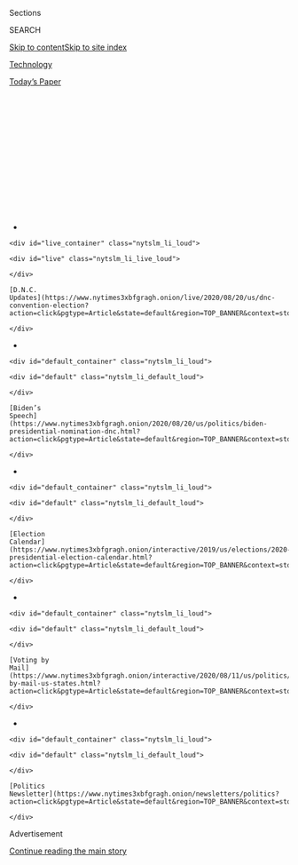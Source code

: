 <div id="app">

<div>

<div>

<div>

<div class="NYTAppHideMasthead css-1q2w90k e1suatyy0">

<div class="section css-ui9rw0 e1suatyy2">

<div class="css-eph4ug er09x8g0">

<div class="css-6n7j50">

</div>

<span class="css-1dv1kvn">Sections</span>

<div class="css-10488qs">

<span class="css-1dv1kvn">SEARCH</span>

</div>

[Skip to content](#site-content)[Skip to site
index](#site-index)

</div>

<div id="masthead-section-label" class="css-1wr3we4 eaxe0e00">

[Technology](https://www.nytimes3xbfgragh.onion/section/technology)

</div>

<div class="css-10698na e1huz5gh0">

</div>

</div>

<div id="masthead-bar-one" class="section hasLinks css-15hmgas e1csuq9d3">

<div class="css-uqyvli e1csuq9d0">

</div>

<div class="css-1uqjmks e1csuq9d1">

</div>

<div class="css-9e9ivx">

[](https://myaccount.nytimes3xbfgragh.onion/auth/login?response_type=cookie&client_id=vi)

</div>

<div class="css-1bvtpon e1csuq9d2">

[Today’s
Paper](https://www.nytimes3xbfgragh.onion/section/todayspaper)

</div>

</div>

</div>

</div>

<div data-aria-hidden="false">

<div id="site-content" data-role="main">

<div>

<div class="css-1aor85t" style="opacity:0.000000001;z-index:-1;visibility:hidden">

<div class="css-1hqnpie">

<div class="css-epjblv">

<span class="css-17xtcya">[Technology](/section/technology)</span><span class="css-x15j1o">|</span><span class="css-fwqvlz">Debunking
3 Viral Falsehoods About Kamala
Harris</span>

</div>

<div class="css-k008qs">

<div class="css-1iwv8en">

<span class="css-18z7m18"></span>

<div>

</div>

</div>

<span class="css-1n6z4y">https://nyti.ms/3iIN0eQ</span>

<div class="css-1705lsu">

<div class="css-4xjgmj">

<div class="css-4skfbu" data-role="toolbar" data-aria-label="Social Media Share buttons, Save button, and Comments Panel with current comment count" data-testid="share-tools">

  - 
  - 
  - 
  - 
    
    <div class="css-6n7j50">
    
    </div>

  - 

</div>

</div>

</div>

</div>

</div>

</div>

<div class="css-13pd83m">

<div id="NYT_TOP_BANNER_REGION">

<div>

<div id="styln-elections-notifications-menu" class="section css-l08pwh interactive-content interactive-size-medium">

<div class="css-17ih8de interactive-body">

<div class="nytslm_innerContainer" data-aria-live="polite">

<div class="nytslm_title">

</div>

  - 
    
    <div id="live_container" class="nytslm_li_loud">
    
    <div id="live" class="nytslm_li_live_loud">
    
    </div>
    
    [D.N.C.
    Updates](https://www.nytimes3xbfgragh.onion/live/2020/08/20/us/dnc-convention-election?action=click&pgtype=Article&state=default&region=TOP_BANNER&context=storylines_menu)
    
    </div>

  - 
    
    <div id="default_container" class="nytslm_li_loud">
    
    <div id="default" class="nytslm_li_default_loud">
    
    </div>
    
    [Biden’s
    Speech](https://www.nytimes3xbfgragh.onion/2020/08/20/us/politics/biden-presidential-nomination-dnc.html?action=click&pgtype=Article&state=default&region=TOP_BANNER&context=storylines_menu)
    
    </div>

  - 
    
    <div id="default_container" class="nytslm_li_loud">
    
    <div id="default" class="nytslm_li_default_loud">
    
    </div>
    
    [Election
    Calendar](https://www.nytimes3xbfgragh.onion/interactive/2019/us/elections/2020-presidential-election-calendar.html?action=click&pgtype=Article&state=default&region=TOP_BANNER&context=storylines_menu)
    
    </div>

  - 
    
    <div id="default_container" class="nytslm_li_loud">
    
    <div id="default" class="nytslm_li_default_loud">
    
    </div>
    
    [Voting by
    Mail](https://www.nytimes3xbfgragh.onion/interactive/2020/08/11/us/politics/vote-by-mail-us-states.html?action=click&pgtype=Article&state=default&region=TOP_BANNER&context=storylines_menu)
    
    </div>

  - 
    
    <div id="default_container" class="nytslm_li_loud">
    
    <div id="default" class="nytslm_li_default_loud">
    
    </div>
    
    [Politics
    Newsletter](https://www.nytimes3xbfgragh.onion/newsletters/politics?action=click&pgtype=Article&state=default&region=TOP_BANNER&context=storylines_menu)
    
    </div>

</div>

</div>

</div>

</div>

</div>

</div>

<div id="top-wrapper" class="css-1sy8kpn">

<div id="top-slug" class="css-l9onyx">

Advertisement

</div>

[Continue reading the main
story](#after-top)

<div class="ad top-wrapper" style="text-align:center;height:100%;display:block;min-height:250px">

<div id="top" class="place-ad" data-position="top" data-size-key="top">

</div>

</div>

<div id="after-top">

</div>

</div>

<div>

<div id="sponsor-wrapper" class="css-1hyfx7x">

<div id="sponsor-slug" class="css-19vbshk">

Supported by

</div>

[Continue reading the main
story](#after-sponsor)

<div id="sponsor" class="ad sponsor-wrapper" style="text-align:center;height:100%;display:block">

</div>

<div id="after-sponsor">

</div>

</div>

<div class="css-186x18t">

</div>

<div class="css-1vkm6nb ehdk2mb0">

# Debunking 3 Viral Falsehoods About Kamala Harris

</div>

False and misleading information about Ms. Harris has surged in the days
since she joined the Biden
ticket.

<div class="css-79elbk" data-testid="photoviewer-wrapper">

<div class="css-z3e15g" data-testid="photoviewer-wrapper-hidden">

</div>

<div class="css-1a48zt4 ehw59r15" data-testid="photoviewer-children">

![<span class="css-16f3y1r e13ogyst0" data-aria-hidden="true">Misinformation
about Senator Kamala Harris online and on TV has spiked since Joseph R.
Biden Jr. announced her as his Democratic running mate on
Tuesday.</span><span class="css-cnj6d5 e1z0qqy90" itemprop="copyrightHolder"><span class="css-1ly73wi e1tej78p0">Credit...</span><span><span>Anna
Moneymaker for The New York
Times</span></span></span>](https://static01.graylady3jvrrxbe.onion/images/2020/08/14/business/14harris-misinfo1/merlin_175261404_93fd0e4e-473d-4b0b-b302-60e35a7453e1-articleLarge.jpg?quality=75&auto=webp&disable=upscale)

</div>

</div>

<div class="css-18e8msd">

<div class="css-vp77d3 epjyd6m0">

<div class="css-1baulvz">

By [<span class="css-1baulvz last-byline" itemprop="name">Davey
Alba</span>](https://www.nytimes3xbfgragh.onion/by/davey-alba)

</div>

</div>

  - 
    
    <div class="css-ld3wwf e16638kd2">
    
    Aug. 14,
    2020
    
    </div>

  - 
    
    <div class="css-4xjgmj">
    
    <div class="css-d8bdto" data-role="toolbar" data-aria-label="Social Media Share buttons, Save button, and Comments Panel with current comment count" data-testid="share-tools">
    
      - 
      - 
      - 
      - 
        
        <div class="css-6n7j50">
        
        </div>
    
      - 
    
    </div>
    
    </div>

</div>

</div>

<div class="section meteredContent css-1r7ky0e" name="articleBody" itemprop="articleBody">

<div class="css-1fanzo5 StoryBodyCompanionColumn">

<div class="css-53u6y8">

As [Joseph R. Biden
Jr.](https://www.nytimes3xbfgragh.onion/topic/person/joe-biden)
announced that he had selected [Senator Kamala
Harris](https://www.nytimes3xbfgragh.onion/interactive/2020/us/elections/kamala-harris.html)
of California as his vice-presidential running mate, internet trolls got
to work.

Since then, false and misleading information about Ms. Harris has spiked
online and on TV. The activity has jumped from two dozen mentions per
hour during a recent week to over 3,200 per hour in the last few days,
according to the media insights company Zignal Labs, which analyzed
global television broadcasts and social media.

Much of that rise is fueled by fervent supporters of President Trump and
adherents of the [extremist conspiracy movement
QAnon](https://www.nytimes3xbfgragh.onion/2020/08/13/technology/qanon-tea-party.html),
as well as by the far left, according to a New York Times analysis of
the most widespread falsehoods about Ms. Harris. On Thursday, Mr. Trump
himself
[encouraged](https://www.nytimes3xbfgragh.onion/2020/08/13/us/politics/trump-kamala-harris.html)
one of the most persistent falsehoods, a racist conspiracy theory that
Ms. Harris is not eligible for the vice presidency or presidency because
her parents were immigrants.

“Sadly, this wave of misinformation was predictable and inevitable,”
said Melissa Ryan, chief executive of Card Strategies, a consulting firm
that researches disinformation.

</div>

</div>

<div class="css-1fanzo5 StoryBodyCompanionColumn">

<div class="css-53u6y8">

Many of the narratives are inaccurate accusations that first surged last
year during [Ms. Harris’s
campaign](https://www.nytimes3xbfgragh.onion/2019/12/03/us/politics/kamala-harris-campaign-drops-out.html)
to become the Democratic presidential nominee. Here are three false
rumors about Ms. Harris that continue circulating widely online.

## The ‘PizzaGate’ Conspiracy Theory

On Wednesday, a day after Mr. Biden announced his selection, the
falsehood that Ms. Harris is connected to a child-trafficking conspiracy
known [as
PizzaGate](https://www.nytimes3xbfgragh.onion/search?query=Pizzagatehttps://www.nytimes3xbfgragh.onion/2020/06/27/technology/pizzagate-justin-bieber-qanon-tiktok.html)
was published on the conspiracy-mongering website Infowars, which set
off a round of sharing on social media.

PizzaGate hinges on the baseless notion that Hillary Clinton and
Democratic elites ran a child sex-trafficking ring through a Washington
pizza restaurant. According to the rumors about Ms. Harris, she is tied
to the conspiracy because her sister was invited by John Podesta, Ms.
Clinton’s presidential campaign manager, to a “Hillary pizza party” in
2016.

<div id="NYT_MAIN_CONTENT_1_REGION" class="css-9tf9ac">

<div>

<div id="styln-nfldraft-updates-block" class="section interactive-content interactive-size-medium css-1ftcdic">

<div class="css-17ih8de interactive-body">

<div id="styln-briefing-block">

<div class="briefing-block-header-section">

# [Latest Updates: 2020 Election](https://www.nytimes3xbfgragh.onion/live/2020/08/19/us/dnc-convention-election?action=click&pgtype=Article&state=default&region=MAIN_CONTENT_1&context=storylines_live_updates)

</div>

<div class="briefing-block-lb-items">

<div class="briefing-block-update-time">

[7h
ago](https://www.nytimes3xbfgragh.onion/live/2020/08/19/us/dnc-convention-election?action=click&pgtype=Article&state=default&region=MAIN_CONTENT_1&context=storylines_live_updates#night-3-featured-more-policy-a-focus-on-women-and-a-full-throated-rejection-of-trump-by-his-predecessor)

</div>

<div>

[Night 3 featured more policy, a focus on women and a full-throated
rejection of Trump by his
predecessor.](https://www.nytimes3xbfgragh.onion/live/2020/08/19/us/dnc-convention-election?action=click&pgtype=Article&state=default&region=MAIN_CONTENT_1&context=storylines_live_updates#night-3-featured-more-policy-a-focus-on-women-and-a-full-throated-rejection-of-trump-by-his-predecessor)

</div>

<div class="briefing-block-update-time">

[9h
ago](https://www.nytimes3xbfgragh.onion/live/2020/08/19/us/dnc-convention-election?action=click&pgtype=Article&state=default&region=MAIN_CONTENT_1&context=storylines_live_updates#trump-live-tweeted-obamas-speech-tonight-hell-appear-on-fox-news-right-before-bidens-tomorrow)

</div>

<div>

[Trump live-tweeted Obama’s speech tonight. He’ll appear on Fox News
right before Biden’s
tomorrow.](https://www.nytimes3xbfgragh.onion/live/2020/08/19/us/dnc-convention-election?action=click&pgtype=Article&state=default&region=MAIN_CONTENT_1&context=storylines_live_updates#trump-live-tweeted-obamas-speech-tonight-hell-appear-on-fox-news-right-before-bidens-tomorrow)

</div>

<div class="briefing-block-update-time">

[9h
ago](https://www.nytimes3xbfgragh.onion/live/2020/08/19/us/dnc-convention-election?action=click&pgtype=Article&state=default&region=MAIN_CONTENT_1&context=storylines_live_updates#advocates-for-domestic-violence-survivors-praised-biden-in-a-video)

</div>

<div>

[Advocates for domestic violence survivors praised Biden in a
video.](https://www.nytimes3xbfgragh.onion/live/2020/08/19/us/dnc-convention-election?action=click&pgtype=Article&state=default&region=MAIN_CONTENT_1&context=storylines_live_updates#advocates-for-domestic-violence-survivors-praised-biden-in-a-video)

</div>

</div>

<div class="briefing-block-footer">

<div class="briefing-block-footer-meta">

[See more
updates](https://www.nytimes3xbfgragh.onion/live/2020/08/19/us/dnc-convention-election?action=click&pgtype=Article&state=default&region=MAIN_CONTENT_1&context=storylines_live_updates)

</div>

</div>

</div>

</div>

</div>

</div>

</div>

By Friday morning, more than 4,200 tweets discussed the unfounded theory
about Ms. Harris’s connection to PizzaGate, according to Dataminr, a
social media monitoring service.

On Facebook, users in dozens of QAnon groups and pages posted about the
rumor. The falsehood reached up to 624,000 people, according to The
Times’s analysis. On Instagram, which Facebook owns, 77 more posts tried
to spread the lie further.

</div>

</div>

<div class="css-1fanzo5 StoryBodyCompanionColumn">

<div class="css-53u6y8">

And on YouTube, a QAnon channel with over 100,000 followers pushed the
conspiracy, too. “Remember, we know what pizza was code language for,”
Daniel Lee, a YouTube personality popular in conspiracy circles, told
his audience. The video was viewed 30,000 times.

A Facebook spokeswoman, Liz Bourgeois, said in an email on Friday that
“it’s up to our fact-checking partners to determine which claims they
rate, and they take a number of factors into consideration.” She
acknowledged that as of Friday afternoon, there were no fact-checks so
far on the widely shared posts falsely tying Ms. Harris to PizzaGate.

Twitter said on Friday that it permanently suspended people associated
with QAnon who used many different accounts or tried to evade a previous
suspension.

“We deploy a number of tools to add context to and address
misinformation,” including applying labels, not recommending tweets and
limiting the reach of tweets, a Twitter spokesman, Trenton Kennedy,
said.

YouTube said Friday that it was reducing the spread of borderline
content on the video site, including QAnon content, but that the video
flagged by The Times did not violate its guidelines.

## Harris’s Heritage

Falsehoods about Ms. Harris’s heritage — in particular that she is “not
Black” — were among the most widely spread misinformation that Zignal
Labs tracked. Since Tuesday, the argument had been mentioned over 40,000
times, the company found.

“Kamala Harris is not an American Black,” said one tweet that collected
2,300 likes and shares after it was first posted on Wednesday. “She is
half Indian and half Jamaican. She is robbing American Blacks of their
history. Kamala is as Black American as Obama.”

</div>

</div>

<div class="css-1fanzo5 StoryBodyCompanionColumn">

<div class="css-53u6y8">

In a Facebook post on Tuesday night, Candace Owens, a right-wing
commentator, posted a widely shared post questioning Ms. Harris’s
heritage. “I am SO EXCITED that we get to watch Kamala Harris, who swore
into congress as an ‘Indian-American,’ now play the ‘I’m a black a
woman’ card all the way until November,” she wrote.

Facebook soon [added a fact
check](https://apnews.com/afs:Content:9240201328) to Ms. Owens’s post,
requiring users to click past a label noting that third-party fact
checkers found “this information has no basis in fact.”

Ms. Harris, the daughter of Jamaican and Indian immigrants, was born in
1964 in Oakland, Calif., a few years after her parents arrived in the
United States. [According
to](https://apnews.com/afs:Content:9240201328)The Associated Press, Ms.
Harris has long identified as Black; she was not sworn into Congress
identifying only as Indian-American. In interviews, Ms. Harris has
regularly spoken about how [her mother, who was from
India](https://www.nytimes3xbfgragh.onion/2020/08/16/world/asia/kamala-harris-india.html),
raised her as Black.

Ms. Owens said in an email on Friday: “It is absurd to censor a truth
followed by a future guess. This is why I am already in legal
proceedings with Facebook fact-checkers. They have now begun censoring
statements that were never said.”

Other memes on Facebook labeling Ms. Harris as “Kamala Dolezal” were
liked and shared thousands of times, according to the Times analysis.
The posts referred to Rachel Dolezal, a former official at the National
Association for the Advancement of Colored People who was later revealed
to be white and was [charged in 2018 with welfare
fraud.](https://www.nytimes3xbfgragh.onion/2018/05/25/us/rachel-dolezal-welfare-fraud.html)

Whitney Phillips, an assistant professor at Syracuse University who
teaches digital ethics, said she was “absolutely not surprised” by the
viral misinformation questioning Ms. Harris’s heritage.

“Regardless of political party, sexism and racism have long been
fixtures in American public life,” Ms. Phillips said.

</div>

</div>

<div class="css-1fanzo5 StoryBodyCompanionColumn">

<div class="css-53u6y8">

## Jussie Smollett

One of the most convoluted lies that has spread on social media involves
the actor Jussie Smollett and the baseless allegation that Ms. Harris is
his aunt and knew in advance that Mr. Smollett was planning to stage an
assault against himself early last year.

According to the unsubstantiated narrative, when the Chicago Police
Department and the F.B.I. investigated the alleged assault, Ms. Harris
appeared in Mr. Smollett’s phone records, so she must have been in on
the hoax.

The right-wing website True Pundit published an article pushing this
argument in November. The article gained new prominence on social media
this week, shared nearly 2,000 times on Twitter and reaching 180,000
people, according to CrowdTangle, a tool to analyze interactions across
social networks.

A [February 2019 article on
FactCheck.org](https://www.factcheck.org/2019/02/no-evidence-sen-harris-smollett-are-related/)
concluded that there was no relation between Ms. Harris and Mr.
Smollett, and that evidence of her role in the hoax was nonexistent.

Ms. Harris did initially condemn the news of the apparent attack on Mr.
Smollett, but when the police said the assault had been staged, she [put
out a new
statement](https://www.nytimes3xbfgragh.onion/2019/02/22/us/politics/jussie-smollett-kamala-harris.html)
saying she was “sad, frustrated and disappointed” by the development.

Sheera Frenkel contributed reporting. Ben Decker contributed
research.

</div>

</div>

<div>

</div>

</div>

<div>

</div>

<div>

</div>

<div id="NYT_BELOW_MAIN_CONTENT_REGION">

<div>

<div id="STLYN_guide_v1_STYLN_guide_a" class="section css-l08pwh interactive-content interactive-size-medium">

<div class="css-17ih8de interactive-body">

<div class="g-story g-freebird g-max-limit" data-preview-slug="styln-scroll-guide">

</div>

<div id="g-electionguide-id" class="g-electionguide">

<div class="g-electionguide-container">

<div class="g-electionguide-wrapper">

<div class="g-electionguide-logo">

</div>

# Our 2020 Election Guide

Updated Aug. 20, 2020

  - 
    
    -----
    
    ## Convention Recap
    
      - Joe Biden accepted the Democratic nomination, urging Americans
        to have faith that they could [“overcome this season of
        darkness.”](https://www.nytimes3xbfgragh.onion/2020/08/20/us/politics/Joe-Biden-accepts-democratic-nomination.html?action=click&pgtype=Article&state=default&region=BELOW_MAIN_CONTENT&context=storylines_guide)

  - 
    
    -----
    
    ## News Analysis
    
      - Looming over Mr. Biden’s nomination was the ever-present shadow
        of another man who’s poised to dominate the campaign: [Donald J.
        Trump](https://www.nytimes3xbfgragh.onion/2020/08/20/us/politics/biden-dnc-speech-trump.html?action=click&pgtype=Article&state=default&region=BELOW_MAIN_CONTENT&context=storylines_guide).

  - 
    
    -----
    
    ## Keep Up With Our Coverage
    
      - Get an
        [email](https://www.nytimes3xbfgragh.onion/newsletters/politics?action=click&pgtype=Article&state=default&region=BELOW_MAIN_CONTENT&context=storylines_guide)
        recapping the day’s news
    
    <!-- end list -->
    
      - Download our mobile app on
        [iOS](https://apps.apple.com/us/app/nytimes/id284862083?ls=1&mat_click_id=5c79ae7455014fd1bd66b5610c05b8f2-20191112-16948&referrer=mat_click_id%3D5c79ae7455014fd1bd66b5610c05b8f2-20191112-16948%26link_click_id%3D722930677036718082)
        and
        [Android](http://a.localytics.com/android?id=com.nytimes.android&referrer=utm_source%3Dother_nyt_mobile_web%26utm_medium%3DWeb%2520page%26utm_term%3DGeneral%2520Mobile%2520Page%26utm_campaign%3DNYT%2520Mobile%2520General%2520Page)
        and turn on Breaking News and Politics alerts

</div>

</div>

</div>

</div>

</div>

</div>

</div>

<div>

</div>

<div>

<div id="bottom-wrapper" class="css-1ede5it">

<div id="bottom-slug" class="css-l9onyx">

Advertisement

</div>

[Continue reading the main
story](#after-bottom)

<div id="bottom" class="ad bottom-wrapper" style="text-align:center;height:100%;display:block;min-height:90px">

</div>

<div id="after-bottom">

</div>

</div>

</div>

</div>

</div>

## Site Index

<div>

</div>

## Site Information Navigation

  - [© <span>2020</span> <span>The New York Times
    Company</span>](https://help.nytimes3xbfgragh.onion/hc/en-us/articles/115014792127-Copyright-notice)

<!-- end list -->

  - [NYTCo](https://www.nytco.com/)
  - [Contact
    Us](https://help.nytimes3xbfgragh.onion/hc/en-us/articles/115015385887-Contact-Us)
  - [Work with us](https://www.nytco.com/careers/)
  - [Advertise](https://nytmediakit.com/)
  - [T Brand Studio](http://www.tbrandstudio.com/)
  - [Your Ad
    Choices](https://www.nytimes3xbfgragh.onion/privacy/cookie-policy#how-do-i-manage-trackers)
  - [Privacy](https://www.nytimes3xbfgragh.onion/privacy)
  - [Terms of
    Service](https://help.nytimes3xbfgragh.onion/hc/en-us/articles/115014893428-Terms-of-service)
  - [Terms of
    Sale](https://help.nytimes3xbfgragh.onion/hc/en-us/articles/115014893968-Terms-of-sale)
  - [Site
    Map](https://spiderbites.nytimes3xbfgragh.onion)
  - [Help](https://help.nytimes3xbfgragh.onion/hc/en-us)
  - [Subscriptions](https://www.nytimes3xbfgragh.onion/subscription?campaignId=37WXW)

</div>

</div>

</div>

</div>
